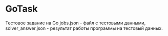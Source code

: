 # GoTask
Тестовое задание на Go
jobs.json - файл с тестовыми данными, solver_answer.json - результат работы программы на тестовый данных.
